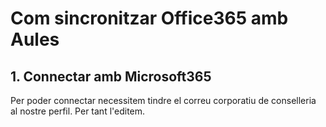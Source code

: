 # Com sincronitzar Office365 amb Aules
## 1. Connectar amb Microsoft365
Per poder connectar necessitem tindre el correu corporatiu de conselleria al nostre perfil. Per tant l'editem.
